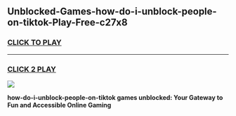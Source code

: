 
## Unblocked-Games-how-do-i-unblock-people-on-tiktok-Play-Free-c27x8
<h3>
<a href="https://premium76.site?title=how-do-i-unblock-people-on-tiktok&ref=18A1">CLICK TO PLAY</a></h3>
<hr>

<h3>
<a href="https://premium76.site?title=how-do-i-unblock-people-on-tiktok&ref=18A1">CLICK 2 PLAY</a>
  
</h3>

<a href="https://premium76.site?title=how-do-i-unblock-people-on-tiktok&ref=18A1"><img src="https://clearcache.store/games.png"></a>


**how-do-i-unblock-people-on-tiktok games unblocked: Your Gateway to Fun and Accessible Online Gaming**
